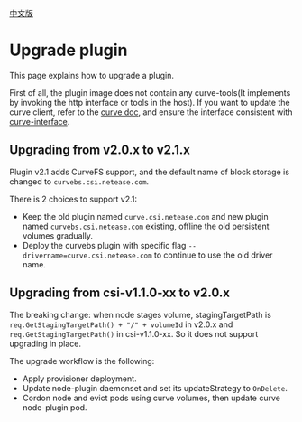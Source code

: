 [中文版](cn/upgrade-plugin.md)

# Upgrade plugin

This page explains how to upgrade a plugin.

First of all, the plugin image does not contain any curve-tools(It implements by invoking the http interface or tools in the host). If you want to update the curve client, refer to the [curve doc](https://github.com/opencurve/curve/tree/master/docs), and ensure the interface consistent with [curve-interface](./curve-interface).

## Upgrading from v2.0.x to v2.1.x

Plugin v2.1 adds CurveFS support, and the default name of block storage is changed to `curvebs.csi.netease.com`.

There is 2 choices to support v2.1:

- Keep the old plugin named `curve.csi.netease.com` and new plugin named `curvebs.csi.netease.com` existing, offline the old persistent volumes gradually.
- Deploy the curvebs plugin with specific flag `--drivername=curve.csi.netease.com` to continue to use the old driver name.

## Upgrading from csi-v1.1.0-xx to v2.0.x

The breaking change: when node stages volume, stagingTargetPath is `req.GetStagingTargetPath() + "/" + volumeId` in v2.0.x and `req.GetStagingTargetPath()` in csi-v1.1.0-xx. So it does not support upgrading in place.

The upgrade workflow is the following:

- Apply provisioner deployment.
- Update node-plugin daemonset and set its updateStrategy to `OnDelete`.
- Cordon node and evict pods using curve volumes, then update curve node-plugin pod.
